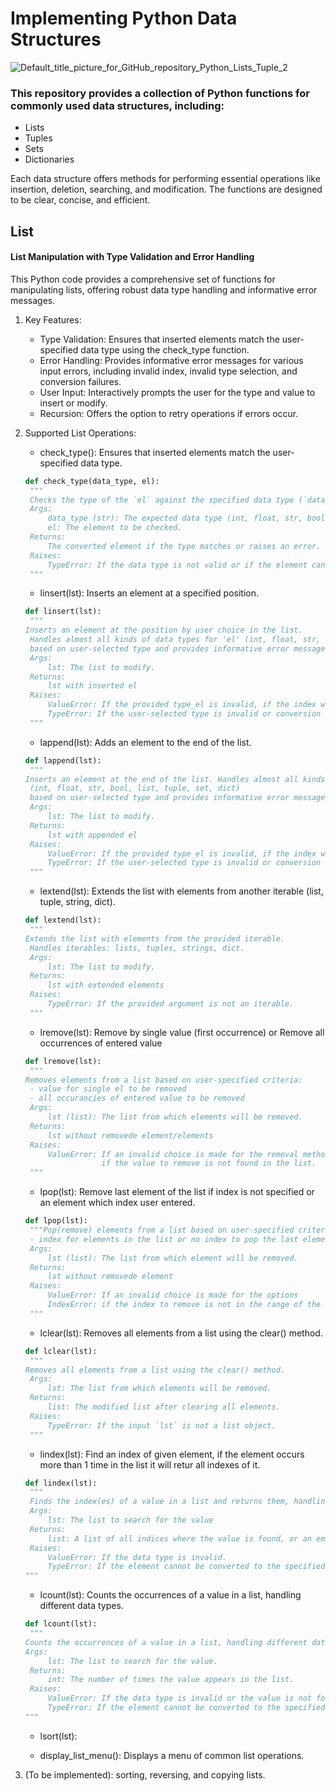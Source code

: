 # Implementing Python Data Structures

![Default_title_picture_for_GitHub_repository_Python_Lists_Tuple_2](https://github.com/pgnikolov/implementing-python-data-structures/assets/151896883/e21970fa-c162-4dea-aef6-f5d46585b818)

### This repository provides a collection of Python functions for commonly used data structures, including:

* Lists
* Tuples
* Sets
* Dictionaries

Each data structure offers methods for performing essential operations like insertion, deletion, searching, and modification.
The functions are designed to be clear, concise, and efficient.

## List

#### List Manipulation with Type Validation and Error Handling

This Python code provides a comprehensive set of functions for manipulating lists, offering robust data type handling and informative error messages.

1. Key Features:

    - Type Validation: Ensures that inserted elements match the user-specified data type using the check_type function.
    - Error Handling: Provides informative error messages for various input errors, including invalid index, invalid type selection, and conversion failures.
    - User Input: Interactively prompts the user for the type and value to insert or modify.
    - Recursion: Offers the option to retry operations if errors occur.

2. Supported List Operations:
    - check_type(): Ensures that inserted elements match the user-specified data type.
   ```python 
   def check_type(data_type, el):
    """
    Checks the type of the `el` against the specified data type (`data_type`).
    Args:
        data_type (str): The expected data type (int, float, str, bool, list, tuple, set, dict).
        el: The element to be checked.
    Returns:
        The converted element if the type matches or raises an error.
    Raises:
        TypeError: If the data type is not valid or if the element cannot be converted to the specified type.
    """
   ```
    - linsert(lst): Inserts an element at a specified position.
   ```python
   def linsert(lst):
    """
   Inserts an element at the position by user choice in the list.
    Handles almost all kinds of data types for 'el' (int, float, str, bool, list, tuple, set, dict)
    based on user-selected type and provides informative error messages.
    Args:
        lst: The list to modify.
    Returns:
        lst with inserted el
    Raises:
        ValueError: If the provided type_el is invalid, if the index which user entered is not int.
        TypeError: If the user-selected type is invalid or conversion fails.
    """
   ```
    - lappend(lst): Adds an element to the end of the list.
   ```python
   def lappend(lst):
    """
   Inserts an element at the end of the list. Handles almost all kinds of data types for 'el'
    (int, float, str, bool, list, tuple, set, dict)
    based on user-selected type and provides informative error messages.
    Args:
        lst: The list to modify.
    Returns:
        lst with appended el
    Raises:
        ValueError: If the provided type_el is invalid, if the index which user entered is not int.
        TypeError: If the user-selected type is invalid or conversion fails.
    """
   ```
    - lextend(lst): Extends the list with elements from another iterable (list, tuple, string, dict).
   ```python
   def lextend(lst):
    """
   Extends the list with elements from the provided iterable.
    Handles iterables: lists, tuples, strings, dict.
    Args:
        lst: The list to modify.
    Returns:
        lst with extended elements
    Raises:
        TypeError: If the provided argument is not an iterable.
    """
   ```
    - lremove(lst): Remove by single value (first occurrence) or Remove all occurrences of entered value
   ```python
   def lremove(lst):
    """
   Removes elements from a list based on user-specified criteria:
    - value for single el to be removed
    - all occurancies of entered value to be removed
    Args:
        lst (list): The list from which elements will be removed.
    Returns:
        lst without removede element/elements
    Raises:
        ValueError: If an invalid choice is made for the removal method or
                    if the value to remove is not found in the list.
    """
   ```
    - lpop(lst): Remove last element of the list if index is not specified or an element which index user entered.
   ```python
   def lpop(lst):
    """Pop(remove) elements from a list based on user-specified criteria:
    - index for elements in the list or no index to pop the last element
    Args:
        lst (list): The list from which element will be removed.
    Returns:
        lst without removede element
    Raises:
        ValueError: If an invalid choice is made for the options
        IndexError: if the index to remove is not in the range of the list.
    """
   ``` 
    - lclear(lst): Removes all elements from a list using the clear() method.
   ```python
   def lclear(lst):
    """
   Removes all elements from a list using the clear() method.
    Args:
        lst: The list from which elements will be removed.
    Returns:
        list: The modified list after clearing all elements.
    Raises:
        TypeError: If the input `lst` is not a list object.
    """
   ```
    - lindex(lst): Find an index of given element, if the element occurs more than 1 time in the list it will retur all indexes of it.
   ```python
   def lindex(lst):
    """
	Finds the index(es) of a value in a list and returns them, handling different data types.
	Args:
		lst: The list to search for the value
	Returns:
		list: A list of all indices where the value is found, or an empty list if not found.
	Raises:
		ValueError: If the data type is invalid.
		TypeError: If the element cannot be converted to the specified type.
   """
   ```
    - lcount(lst): Counts the occurrences of a value in a list, handling different data types.
   ```python
   def lcount(lst):
    """
   Counts the occurrences of a value in a list, handling different data types.
   Args:
		lst: The list to search for the value.
	Returns:
		int: The number of times the value appears in the list.
	Raises:
		ValueError: If the data type is invalid or the value is not found in the list.
		TypeError: If the element cannot be converted to the specified type.
   """
   ```
    - lsort(lst):

    - display_list_menu(): Displays a menu of common list operations.

3. (To be implemented):
   sorting, reversing, and copying lists.


